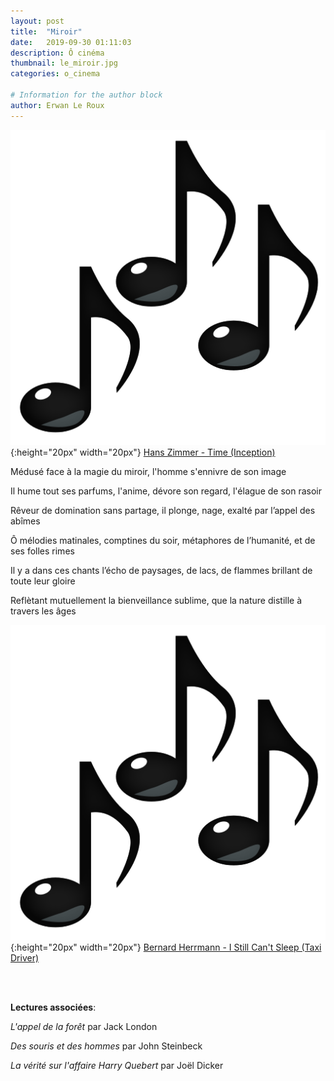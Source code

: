 ```yaml
---
layout: post
title:  "Miroir"
date:   2019-09-30 01:11:03
description: Ô cinéma
thumbnail: le_miroir.jpg
categories: o_cinema

# Information for the author block
author: Erwan Le Roux
---
```





![](/assets/img/notes.png){:height="20px" width="20px"} [Hans Zimmer - Time (Inception)][link1] 



Médusé face à la magie du miroir, l'homme s'ennivre de son image

Il hume tout ses parfums, l'anime, dévore son regard, l'élague de son rasoir

Rêveur de domination sans partage, il plonge, nage, exalté par l’appel des abîmes

Ô mélodies matinales, comptines du soir, métaphores de l’humanité, et de ses folles rimes 

Il y a dans ces chants l’écho de paysages, de lacs, de flammes brillant de toute leur gloire 

Reflètant mutuellement la bienveillance sublime, que la nature distille à travers les âges 

![](/assets/img/notes.png){:height="20px" width="20px"} [Bernard Herrmann - I Still Can't Sleep (Taxi Driver)][link2] 

[link1]: https://www.youtube.com/watch?v=RxabLA7UQ9k
[link2]: https://www.youtube.com/watch?v=cmDgfzpKw5w

<br/>
<br/>

**Lectures associées**: 

_L'appel de la forêt_ par Jack London 

_Des souris et des hommes_ par John Steinbeck

_La vérité sur l'affaire Harry Quebert_ par Joël Dicker

